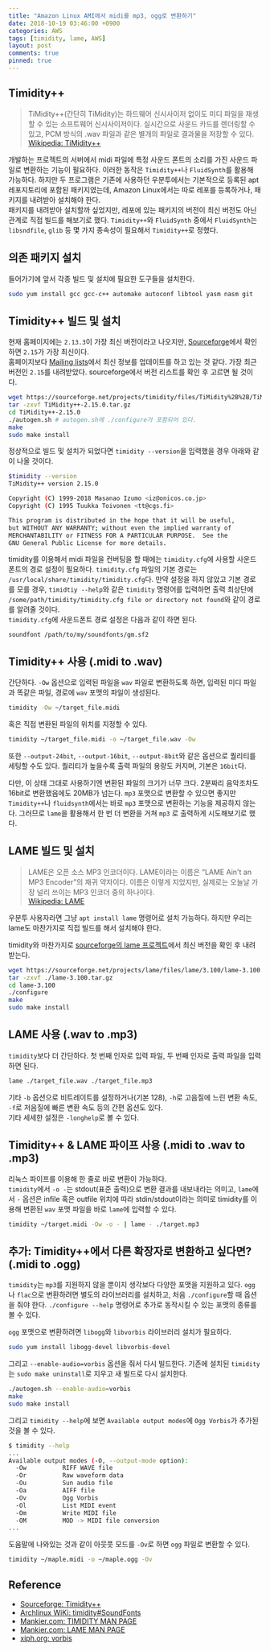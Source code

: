 ```yaml
---
title: "Amazon Linux AMI에서 midi를 mp3, ogg로 변환하기"
date: 2018-10-19 03:46:00 +0900
categories: AWS
tags: [timidity, lame, AWS]
layout: post
comments: true
pinned: true
---
```


## Timidity++
> TiMidity++(간단히 TiMidity)는 하드웨어 신시사이저 없이도 미디 파일을 재생할 수 있는 소프트웨어 신시사이저이다. 실시간으로 사운드 카드를 렌더링할 수 있고, PCM 방식의 .wav 파일과 같은 별개의 파일로 결과물을 저장할 수 있다.  
> [Wikipedia: TiMidity++](https://ko.wikipedia.org/wiki/TiMidity%2B%2B)

개발하는 프로젝트의 서버에서 midi 파일에 특정 사운드 폰트의 소리를 가진 사운드 파일로 변환하는 기능이 필요하다. 이러한 동작은 `Timidity++`나 `FluidSynth`를 활용해 가능하다. 하지만 두 프로그램은 기존에 사용하던 우분투에서는 기본적으로 등록된 apt 레포지토리에 포함된 패키지였는데, Amazon Linux에서는 따로 레포를 등록하거나, 패키지를 내려받아 설치해야 한다.  
패키지를 내려받아 설치할까 싶었지만, 레포에 있는 패키지의 버전이 최신 버전도 아닌 관계로 직접 빌드를 해보기로 했다. `Timidity++`와 `FluidSynth` 중에서 `FluidSynth`는 `libsndfile`, `glib` 등 몇 가지 종속성이 필요해서 `Timidity++`로 정했다.

## 의존 패키지 설치
들어가기에 앞서 각종 빌드 및 설치에 필요한 도구들을 설치한다.
```bash
sudo yum install gcc gcc-c++ automake autoconf libtool yasm nasm git
```

## Timidity++ 빌드 및 설치
현재 홈페이지에는 `2.13.3`이 가장 최신 버전이라고 나오지만, [Sourceforge](https://sourceforge.net/projects/timidity/files/TiMidity%2B%2B/)에서 확인하면 `2.15`가 가장 최신이다.  
홈페이지보다 [Mailing lists](https://sourceforge.net/p/timidity/mailman/timidity-devel/)에서 최신 정보를 업데이트를 하고 있는 것 같다. 가장 최근 버전인 `2.15`를 내려받았다. sourceforge에서 버전 리스트를 확인 후 고르면 될 것이다.
```bash
wget https://sourceforge.net/projects/timidity/files/TiMidity%2B%2B/TiMidity%2B%2B-2.15.0/TiMidity%2B%2B-2.15.0.tar.gz
tar -zxvf TiMidity++-2.15.0.tar.gz
cd TiMidity++-2.15.0
./autogen.sh # autogen.sh에 ./configure가 포함되어 있다.
make
sudo make install
```
정상적으로 빌드 및 설치가 되었다면 `timidity --version`을 입력했을 경우 아래와 같이 나올 것이다.

```bash
$timidity --version
TiMidity++ version 2.15.0

Copyright (C) 1999-2018 Masanao Izumo <iz@onicos.co.jp>
Copyright (C) 1995 Tuukka Toivonen <tt@cgs.fi>

This program is distributed in the hope that it will be useful,
but WITHOUT ANY WARRANTY; without even the implied warranty of
MERCHANTABILITY or FITNESS FOR A PARTICULAR PURPOSE.  See the
GNU General Public License for more details.
```
timidity를 이용해서 midi 파일을 컨버팅을 할 때에는 `timidity.cfg`에 사용할 사운드폰트의 경로 설정이 필요하다. `timidity.cfg` 파일의 기본 경로는 `/usr/local/share/timidity/timidity.cfg`다. 만약 설정을 하지 않았고 기본 경로를 모를 경우, `timidtiy --help`와 같은 `timidity` 명령어를 입력하면 출력 최상단에 `/some/path/timidity/timidity.cfg file or directory not found`와 같이 경로를 알려줄 것이다.  
`timidity.cfg`에 사운드폰트 경로 설정은 다음과 같이 하면 된다. 
```text
soundfont /path/to/my/soundfonts/gm.sf2
```

## Timidity++ 사용 (.midi to .wav)
간단하다. `-Ow` 옵션으로 입력된 파일을 `wav` 파일로 변환하도록 하면, 입력된 미디 파일과 똑같은 파일, 경로에 `wav` 포맷의 파일이 생성된다.
```bash
timidity -Ow ~/target_file.midi 
```
혹은 직접 변환된 파일의 위치를 지정할 수 있다.
```bash
timidity ~/target_file.midi -o ~/target_file.wav -Ow 
```

또한 `--output-24bit`, `--output-16bit`, `--output-8bit`와 같은 옵션으로 퀄리티를 세팅할 수도 있다. 퀄리티가 높을수록 출력 파일의 용량도 커지며, 기본은 `16bit`다.

다만, 이 상태 그대로 사용하기엔 변환된 파일의 크기가 너무 크다. 2분짜리 음악조차도 16bit로 변환했음에도 20MB가 넘는다. `mp3` 포맷으로 변환할 수 있으면 좋지만 `Timidity++`나 `fluidsynth`에서는 바로 `mp3` 포맷으로 변환하는 기능을 제공하지 않는다. 그러므로 `lame`을 활용해서 한 번 더 변환을 거쳐 `mp3` 로 출력하게 시도해보기로 했다.

## LAME 빌드 및 설치
> LAME은 오픈 소스 MP3 인코더이다. LAME이라는 이름은 “LAME Ain't an MP3 Encoder”의 재귀 약자이다. 이름은 이렇게 지었지만, 실제로는 오늘날 가장 널리 쓰이는 MP3 인코더 중의 하나이다.  
> [Wikipedia: LAME](https://ko.wikipedia.org/wiki/LAME)

우분투 사용자라면 그냥 `apt install lame` 명령어로 설치 가능하다. 하지만 우리는 lame도 마찬가지로 직접 빌드를 해서 설치해야 한다.

timidity와 마찬가지로 [sourceforge의 lame 프로젝트](https://sourceforge.net/projects/lame/files/lame/)에서 최신 버전을 확인 후 내려받는다.

```bash
wget https://sourceforge.net/projects/lame/files/lame/3.100/lame-3.100.tar.gz
tar -zxvf ./lame-3.100.tar.gz
cd lame-3.100
./configure
make
sudo make install
```

## LAME 사용 (.wav to .mp3)
`timidity`보다 더 간단하다. 첫 번째 인자로 입력 파일, 두 번째 인자로 출력 파일을 입력하면 된다.
```bash
lame ./target_file.wav ./target_file.mp3
```
기타 `-b` 옵션으로 비트레이트를 설정하거나(기본 128), `-h`로 고음질에 느린 변환 속도, `-f`로 저음질에 빠른 변환 속도 등의 간편 옵션도 있다.  
기타 세세한 설정은 `-longhelp`로 볼 수 있다.

## Timidity++ & LAME 파이프 사용 (.midi to .wav to .mp3)
리눅스 파이프를 이용해 한 줄로 바로 변환이 가능하다.  
`timidity`에서 `-o -`는 stdout(표준 출력)으로 변환 결과를 내보내라는 의미고, `lame`에서 `-` 옵션은 infile 혹은 outfile 위치에 따라 stdin/stdout이라는 의미로 timidity를 이용해 변환된 `wav` 포맷 파일을 바로 `lame`에 입력할 수 있다.
```bash
timidity ~/target.midi -Ow -o - | lame - ./target.mp3
```


## 추가: Timidity++에서 다른 확장자로 변환하고 싶다면? (.midi to .ogg)
`timidity`는 `mp3`를 지원하지 않을 뿐이지 생각보다 다양한 포맷을 지원하고 있다. `ogg`나 `flac`으로 변환하려면 별도의 라이브러리를 설치하고, 처음 `./configure`할 때 옵션을 줘야 한다.
`./configure --help` 명령어로 추가로 동작시킬 수 있는 포맷의 종류를 볼 수 있다.

`ogg` 포맷으로 변환하려면 `libogg`와 `libvorbis` 라이브러리 설치가 필요하다.
```bash
sudo yum install libogg-devel libvorbis-devel
```

그리고 `--enable-audio=vorbis` 옵션을 줘서 다시 빌드한다. 기존에 설치된 `timidity`는 `sudo make uninstall`로 지우고 새 빌드로 다시 설치한다.
```bash
./autogen.sh --enable-audio=vorbis
make
sudo make install
```

그리고 `timidity --help`에 보면 `Available output modes`에 `Ogg Vorbis`가 추가된 것을 볼 수 있다.
```bash
$ timidity --help
...
Available output modes (-O, --output-mode option):
  -Ow          RIFF WAVE file
  -Or          Raw waveform data
  -Ou          Sun audio file
  -Oa          AIFF file
  -Ov          Ogg Vorbis
  -Ol          List MIDI event
  -Om          Write MIDI file
  -OM          MOD -> MIDI file conversion
...
```
도움말에 나와있는 것과 같이 아웃풋 모드를 `-Ov`로 하면 `ogg` 파일로 변환할 수 있다.
```bash
timidity ~/maple.midi -o ~/maple.ogg -Ov
```


## Reference
- [Sourceforge: Timidity++](https://sourceforge.net/projects/timidity/)
- [Archlinux WiKi: timidity#SoundFonts](https://wiki.archlinux.org/index.php/timidity#SoundFonts)
- [Mankier.com: TIMIDITY MAN PAGE](https://www.mankier.com/1/timidity)
- [Mankier.com: LAME MAN PAGE](https://www.mankier.com/1/lame)
- [xiph.org: vorbis](https://xiph.org/vorbis/)